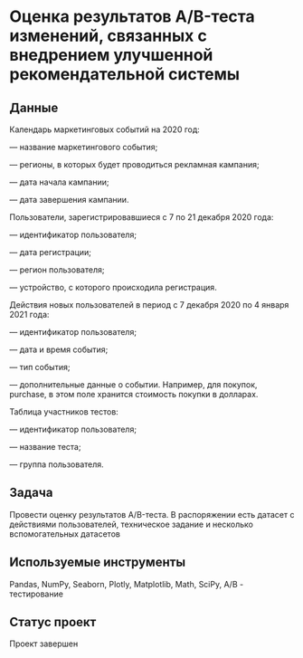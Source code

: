 # Оценка результатов A/B-теста изменений, связанных с внедрением улучшенной рекомендательной системы
## Данные

Календарь маркетинговых событий на 2020 год:

 — название маркетингового события;
 
 — регионы, в которых будет проводиться рекламная кампания;
 
 — дата начала кампании;
 
 — дата завершения кампании.
 
Пользователи, зарегистрировавшиеся с 7 по 21 декабря 2020 года:

 — идентификатор пользователя;
 
 — дата регистрации;
 
 — регион пользователя;
 
 — устройство, с которого происходила регистрация.
 
Действия новых пользователей в период с 7 декабря 2020 по 4 января 2021 года:

 — идентификатор пользователя;
 
 — дата и время события;
 
 — тип события;
 
 — дополнительные данные о событии. Например, для покупок, purchase, в этом поле хранится стоимость покупки в долларах.
 
Таблица участников тестов:

 — идентификатор пользователя;
 
 — название теста;
 
 — группа пользователя.

## Задача
Провести оценку результатов A/B-теста. В распоряжении есть датасет с действиями пользователей, техническое задание и несколько вспомогательных датасетов

## Используемые инструменты
Pandas, NumPy, Seaborn, Plotly, Matplotlib, Math, SciPy, А/В - тестирование

## Статус проект
Проект завершен
